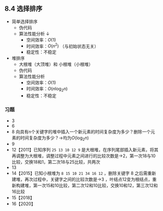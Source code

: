 ## 8.4 选择排序
- 简单选择排序
    - 伪代码
    - 算法性能分析 ↓ 
        - 空间效率：$O(1)$
        - 时间效率：$O(n^2)$  （与初始状态无关）
        - 稳定性：不稳定
- 堆排序
    - 大根堆（大顶堆）和 小根堆（小根堆）
    - 伪代码
    - 算法性能分析
        - 空间效率：$O(1)$
        - 时间效率：$O(n\log_2n)$
        - 稳定性：不稳定
### 习题
- 3
- 6
- 8 向具有n个关键字的堆中插入一个新元素的时间复杂度为多少？删除一个元素的时间复杂度为多少？→均为$O(\log_2n)$
- 9
- 12【2011】已知序列 ` 25 13 10 12 9 ` 是大根堆，在序列尾部插入新元素，将其再调整为大根堆，调整过程中元素之间进行的比较次数是→2，第一次18与10比较，交换18和1，第二次18与25比较，共两次
- 13
- 14【2015】已知小根堆为 ` 8 15 10 21 34 16 12 `  ，删除关键字 8 之后需重新建堆，再次过程中，关键字之间的比较次数是→3 ，叶结点12变为根结点，重新构建堆，第一次15和10比较，第二次12和10比较，交换10和12，第三次12和16比较
- 15【2018】
- 16【2020】
